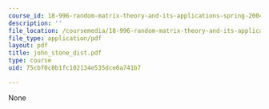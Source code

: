 ```yaml
---
course_id: 18-996-random-matrix-theory-and-its-applications-spring-2004
description: ''
file_location: /coursemedia/18-996-random-matrix-theory-and-its-applications-spring-2004/75cbf0c0b1fc102134e535dce0a741b7_john_stone_dist.pdf
file_type: application/pdf
layout: pdf
title: john_stone_dist.pdf
type: course
uid: 75cbf0c0b1fc102134e535dce0a741b7

---
```

None